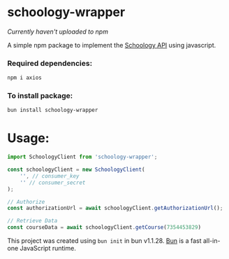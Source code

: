 # schoology-wrapper
*Currently haven't uploaded to npm*

A simple npm package to implement the [Schoology API](https://developers.schoology.com/api/) using javascript.

### Required dependencies:
```bash
npm i axios
```

### To install package:

```bash
bun install schoology-wrapper
```

# Usage:
```javascript
import SchoologyClient from 'schoology-wrapper';

const schoologyClient = new SchoologyClient(
    '', // consumer_key
    '' // consumer_secret
);

// Authorize
const authorizationUrl = await schoologyClient.getAuthorizationUrl();

// Retrieve Data
const courseData = await schoologyClient.getCourse(7354453829)
```

This project was created using `bun init` in bun v1.1.28. [Bun](https://bun.sh) is a fast all-in-one JavaScript runtime.

